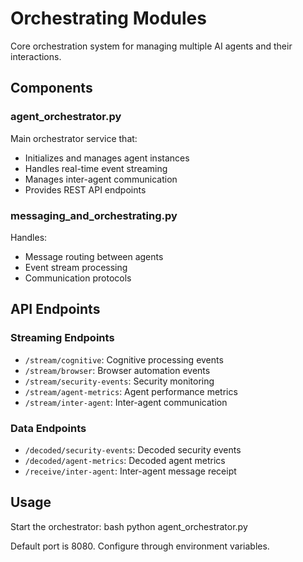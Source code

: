 # Orchestrating Modules

Core orchestration system for managing multiple AI agents and their interactions.

## Components

### agent_orchestrator.py
Main orchestrator service that:
- Initializes and manages agent instances
- Handles real-time event streaming
- Manages inter-agent communication
- Provides REST API endpoints

### messaging_and_orchestrating.py
Handles:
- Message routing between agents
- Event stream processing
- Communication protocols

## API Endpoints

### Streaming Endpoints
- `/stream/cognitive`: Cognitive processing events
- `/stream/browser`: Browser automation events
- `/stream/security-events`: Security monitoring
- `/stream/agent-metrics`: Agent performance metrics
- `/stream/inter-agent`: Inter-agent communication

### Data Endpoints
- `/decoded/security-events`: Decoded security events
- `/decoded/agent-metrics`: Decoded agent metrics
- `/receive/inter-agent`: Inter-agent message receipt

## Usage

Start the orchestrator:
bash
python agent_orchestrator.py

Default port is 8080. Configure through environment variables.